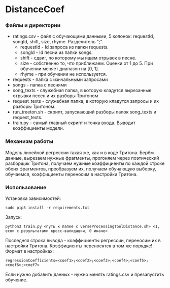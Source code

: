 # DistanceCoef

### Файлы и директории
* ratings.csv - файл с обучающими данными, 5 колонок: requestId, songId, shift, size, rhyme. Разделитель ";". 
    * requestId - Id запроса из папки requests.
    * songId - Id песни из папки songs.
    * shift - сдвиг, по которому мы ищем отрывок в песне.
    * size - собственно то, что приближаем. Оценки от 1 до 5. При обучении меняет диапазон на [0, 1].
    * rhyme - при обучении не используется.
* requests - папка с изнчальными запросами
* songs - папка с песнями
* song_texts - служебная папка, в которую кладутся вырезанные отрывки песен и их разборы Тритоном
* request_texts - служебная папка, в которую кладутся запросы и их разборы Тритоном.
* run_treeton.sh - скрипт, запускающий разборы папок song_texts и request_texts.
* train.py - самый главный скрипт и точка входа. Выводит коэффициенты модели.

### Механизм работы
Модель линейной регрессии такая же, как и в коде Тритона. 
Берём данные, вырезаем нужные фрагменты, прогоняем через поэтический разборщик Тритона, 
получаем нужные коэффициенты по каждой строке обоих фрагментов, преобразуем их, получаем обучающую выборку, 
обучаемся, коэффициенты переносим в настройки Тритона.

### Использование
Установка зависимостей:
```
sudo pip3 install -r requirements.txt
```

Запуск: 
```
python3 train.py <путь к папке c verseProcessingToolDistance.sh> <1, если с результатами кросс-валидации, 0 иначе>
```

Последняя строка вывода - коэффициенты регрессии, переносим их в настройки Тритона.
Коэффициенты переносятся в том же порядке!
Формат в настройках:
```
regressionCoefficients=<coef1>;<coef2>;<coef3>;<coef4>;<coef5>;<coef6>;<coef7>
```

Если нужно добавить данных - нужно менять ratings.csv и презапустить обучение.
